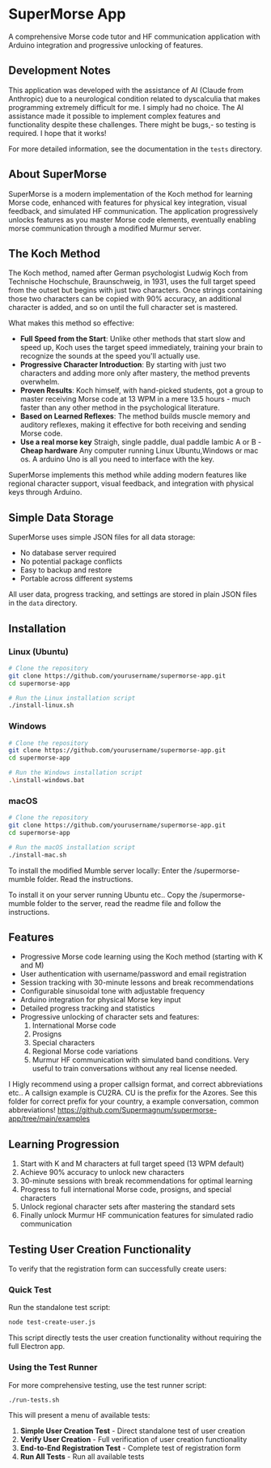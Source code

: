 # SuperMorse App

A comprehensive Morse code tutor and HF communication application with Arduino integration and progressive unlocking of features.


## Development Notes

This application was developed with the assistance of AI (Claude from Anthropic) due to a neurological condition related to dyscalculia that makes programming extremely difficult for me. I simply had no choice.
The AI assistance made it possible to implement complex features and functionality despite these challenges. There might be bugs,- so testing is required.
I hope that it works!

For more detailed information, see the documentation in the `tests` directory.

## About SuperMorse

SuperMorse is a modern implementation of the Koch method for learning Morse code, enhanced with features for physical key integration, visual feedback, and simulated HF communication. The application progressively unlocks features as you master Morse code elements, eventually enabling morse communication through a modified Murmur server.

## The Koch Method

The Koch method, named after German psychologist Ludwig Koch from Technische Hochschule, Braunschweig, in 1931, uses the full target speed from the outset but begins with just two characters. Once strings containing those two characters can be copied with 90% accuracy, an additional character is added, and so on until the full character set is mastered.

What makes this method so effective:

- **Full Speed from the Start**: Unlike other methods that start slow and speed up, Koch uses the target speed immediately, training your brain to recognize the sounds at the speed you'll actually use.
- **Progressive Character Introduction**: By starting with just two characters and adding more only after mastery, the method prevents overwhelm.
- **Proven Results**: Koch himself, with hand-picked students, got a group to master receiving Morse code at 13 WPM in a mere 13.5 hours - much faster than any other method in the psychological literature.
- **Based on Learned Reflexes**: The method builds muscle memory and auditory reflexes, making it effective for both receiving and sending Morse code.
- **Use a real morse key**
  Straigh, single paddle, dual paddle Iambic A or B
-**Cheap hardware**
  Any computer running Linux Ubuntu,Windows or mac os.
  A arduino Uno is all you need to interface with the key.

SuperMorse implements this method while adding modern features like regional character support, visual feedback, and integration with physical keys through Arduino.

## Simple Data Storage

SuperMorse uses simple JSON files for all data storage:
- No database server required
- No potential package conflicts
- Easy to backup and restore
- Portable across different systems

All user data, progress tracking, and settings are stored in plain JSON files in the `data` directory.

## Installation

### Linux (Ubuntu)
```bash
# Clone the repository
git clone https://github.com/yourusername/supermorse-app.git
cd supermorse-app

# Run the Linux installation script
./install-linux.sh
```

### Windows
```bash
# Clone the repository
git clone https://github.com/yourusername/supermorse-app.git
cd supermorse-app

# Run the Windows installation script
.\install-windows.bat
```

### macOS
```bash
# Clone the repository
git clone https://github.com/yourusername/supermorse-app.git
cd supermorse-app

# Run the macOS installation script
./install-mac.sh
```

To install the modified Mumble server locally:
Enter the /supermorse-mumble folder. Read the instructions.

To install it on your server running Ubuntu etc..
Copy the  /supermorse-mumble folder to the server, read the readme file and follow the instructions.

## Features

- Progressive Morse code learning using the Koch method (starting with K and M)
- User authentication with username/password and email registration
- Session tracking with 30-minute lessons and break recommendations
- Configurable sinusoidal tone with adjustable frequency
- Arduino integration for physical Morse key input
- Detailed progress tracking and statistics
- Progressive unlocking of character sets and features:
  1. International Morse code
  2. Prosigns
  3. Special characters
  4. Regional Morse code variations
  5. Murmur HF communication with simulated band conditions. Very useful to train conversations without any real license needed.

I Higly recommend using a proper callsign format, and correct abbreviations etc.. 
A callsign example is CU2RA. CU is the prefix for the Azores.
See this folder for correct prefix for your country, a example conversation, common abbreviations! 
https://github.com/Supermagnum/supermorse-app/tree/main/examples


## Learning Progression

1. Start with K and M characters at full target speed (13 WPM default)
2. Achieve 90% accuracy to unlock new characters
3. 30-minute sessions with break recommendations for optimal learning
4. Progress to full international Morse code, prosigns, and special characters
5. Unlock regional character sets after mastering the standard sets
6. Finally unlock Murmur HF communication features for simulated radio communication

## Testing User Creation Functionality

To verify that the registration form can successfully create users:

### Quick Test

Run the standalone test script:

```bash
node test-create-user.js
```

This script directly tests the user creation functionality without requiring the full Electron app.

### Using the Test Runner

For more comprehensive testing, use the test runner script:

```bash
./run-tests.sh
```

This will present a menu of available tests:

1. **Simple User Creation Test** - Direct standalone test of user creation
2. **Verify User Creation** - Full verification of user creation functionality
3. **End-to-End Registration Test** - Complete test of registration form
4. **Run All Tests** - Run all available tests

